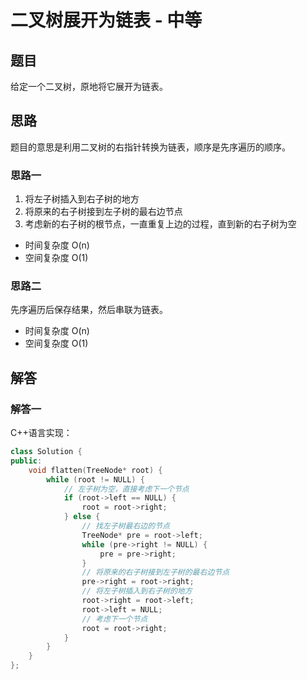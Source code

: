 # 二叉树展开为链表 - 中等

## 题目

给定一个二叉树，原地将它展开为链表。

## 思路

题目的意思是利用二叉树的右指针转换为链表，顺序是先序遍历的顺序。

### 思路一

1. 将左子树插入到右子树的地方
2. 将原来的右子树接到左子树的最右边节点
3. 考虑新的右子树的根节点，一直重复上边的过程，直到新的右子树为空

- 时间复杂度 O(n)
- 空间复杂度 O(1)

### 思路二

先序遍历后保存结果，然后串联为链表。

- 时间复杂度 O(n)
- 空间复杂度 O(1)

## 解答

### 解答一

C++语言实现：

```C++
class Solution {
public:
    void flatten(TreeNode* root) {
        while (root != NULL) {
            // 左子树为空，直接考虑下一个节点
            if (root->left == NULL) {
                root = root->right;
            } else {
                // 找左子树最右边的节点
                TreeNode* pre = root->left;
                while (pre->right != NULL) {
                    pre = pre->right;
                }
                // 将原来的右子树接到左子树的最右边节点
                pre->right = root->right;
                // 将左子树插入到右子树的地方
                root->right = root->left;
                root->left = NULL;
                // 考虑下一个节点
                root = root->right;
            }
        }
    }
};
```

